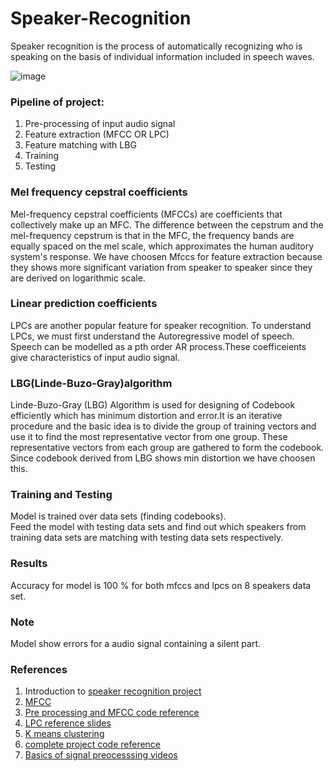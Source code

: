 # Speaker-Recognition
Speaker recognition is the process of automatically recognizing who is speaking on the basis of individual information included in speech waves.

![image](https://user-images.githubusercontent.com/92499855/137593881-06a6708a-43bf-4cec-bb01-7f21da458ae5.png)

### Pipeline of project:
1) Pre-processing of input audio signal
2) Feature extraction (MFCC OR LPC)
3) Feature matching with LBG
4) Training 
5) Testing 

### Mel frequency cepstral coefficients
Mel-frequency cepstral coefficients (MFCCs) are coefficients that collectively make up an MFC. The difference between the cepstrum and the mel-frequency cepstrum is that in the MFC, the frequency bands are equally spaced on the mel scale, which approximates the human auditory system's response. We have choosen Mfccs for feature extraction because they shows more significant variation from speaker to speaker since they are derived on logarithmic scale.
### Linear prediction coefficients
LPCs are another popular feature for speaker recognition. To understand LPCs, we must first understand the Autoregressive model of speech. Speech can be modelled as a pth order AR process.These coefficeients give characteristics of input audio signal.
### LBG(Linde-Buzo-Gray)algorithm
Linde-Buzo-Gray (LBG) Algorithm is used for designing of Codebook efficiently which has minimum distortion and error.It is an iterative procedure and the basic idea is to divide the group of training vectors and use it to find the most representative vector from one group. These representative vectors from each group are gathered to form the codebook. Since codebook derived from LBG shows min distortion we have choosen this.


### Training and Testing
Model is trained over data sets (finding codebooks).  
Feed the model with testing data sets and find out which speakers from training data sets are matching with testing data sets respectively. 

### Results
Accuracy for model is 100 % for both mfccs and lpcs on 8 speakers data set.
### Note
Model show errors for a audio signal containing a silent part.
### References
1) Introduction to [speaker recognition project](https://minhdo.ece.illinois.edu/teaching/speaker_recognition/speaker_recognition.html)
2) [MFCC](http://www.practicalcryptography.com/miscellaneous/machine-learning/guide-mel-frequency-cepstral-coefficients-mfccs/)
3) [Pre processing and MFCC code reference](https://aadityachapagain.com/2020/08/asr-mfcc-filterbanks/)
4) [LPC reference slides](https://docs.google.com/presentation/d/1hBIF-j9fH92bnA72nzNQhTr5RXCcIK7AA-e6LIHX4Hw/edit#slide=id.gf4f26d30c1_0_13)
5) [K means clustering](https://github.com/CihanBosnali/Machine-Learning-without-Libraries/blob/master/K-Means-Clustering/K-Means-Clustering-without-ML-libraries.ipynb)
6) [complete project code reference](https://ccrma.stanford.edu/~orchi/Documents/speaker_recognition_report.pdf)
7) [Basics of signal preocesssing videos](https://youtube.com/playlist?list=PLJ-OcUCIty7evBmHvYRv66RcuziszpSFB)
















